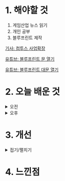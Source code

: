 
# 1. 해야할 것

1. 게임산업 뉴스 읽기 
2. 개인 공부  
3. 블루프린트 제작

[기사: 컴투스 사업확장](https://www.gamemeca.com/view.php?gid=1750848)

[유튜브: 블루프린트 문 열기](https://www.youtube.com/watch?v=4KlQCaSmJCc)

[유튜브: 블루프린트 대문 열기](https://www.youtube.com/watch?v=rjJj_uT85Eo)

# 2. 오늘 배운 것

<details>
<summary>오전</summary>

## 오늘의 뉴스
### 컴투스 사업확장
![image](https://github.com/JM94Ent/TIL-WIL/assets/143363550/cf85ecad-dece-47a6-8f7f-b5512f3a7978)
```
얼어붙은 취업시장에 한줄기 빛과 같은 사업확장이야기
그런데... 나는 과연 이런 기회를 잡을 수 있을 것인가?
내 기획서는 너무나도 부족하지 않은가? 너무 특정 분야에만 있는 것 같은데...

요즘 전통적인 RPG류 게임들이 출시를 하고 개발되는 것 같아서 좋지만 그에 대한 대비는 전혀 되지 않고 있는 것 같아
마음이 아프다.
```


</details>


<details>
<summary>오후</summary>

## 블루프린트 제작
### BP_2doorparent
![image](https://github.com/JM94Ent/TIL-WIL/assets/143363550/385ccfcf-acb6-4a22-af55-6ef61207e2d5)

![image](https://github.com/JM94Ent/TIL-WIL/assets/143363550/0fb00018-22f7-41f1-98ac-035a04027a17)

### BP_2doorparent_child
![image](https://github.com/JM94Ent/TIL-WIL/assets/143363550/bfe8c830-4f06-4966-8fda-94cbb063798e)

</details>




# 3. 개선


<details>
<summary>접기/펼치기</summary>


</details>



# 4. 느낀점


